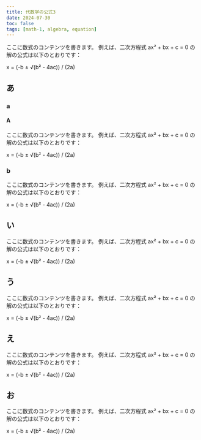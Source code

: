 ```yaml
---
title: 代数学の公式3
date: 2024-07-30
toc: false
tags: [math-1, algebra, equation]
---
```


ここに数式のコンテンツを書きます。
例えば、二次方程式 ax² + bx + c = 0 の解の公式は以下のとおりです：

x = (-b ± √(b² - 4ac)) / (2a)

## あ
### a
#### A

ここに数式のコンテンツを書きます。
例えば、二次方程式 ax² + bx + c = 0 の解の公式は以下のとおりです：

x = (-b ± √(b² - 4ac)) / (2a)

### b

ここに数式のコンテンツを書きます。
例えば、二次方程式 ax² + bx + c = 0 の解の公式は以下のとおりです：

x = (-b ± √(b² - 4ac)) / (2a)

## い

ここに数式のコンテンツを書きます。
例えば、二次方程式 ax² + bx + c = 0 の解の公式は以下のとおりです：

x = (-b ± √(b² - 4ac)) / (2a)

## う

ここに数式のコンテンツを書きます。
例えば、二次方程式 ax² + bx + c = 0 の解の公式は以下のとおりです：

x = (-b ± √(b² - 4ac)) / (2a)

## え

ここに数式のコンテンツを書きます。
例えば、二次方程式 ax² + bx + c = 0 の解の公式は以下のとおりです：

x = (-b ± √(b² - 4ac)) / (2a)

## お

ここに数式のコンテンツを書きます。
例えば、二次方程式 ax² + bx + c = 0 の解の公式は以下のとおりです：

x = (-b ± √(b² - 4ac)) / (2a)

